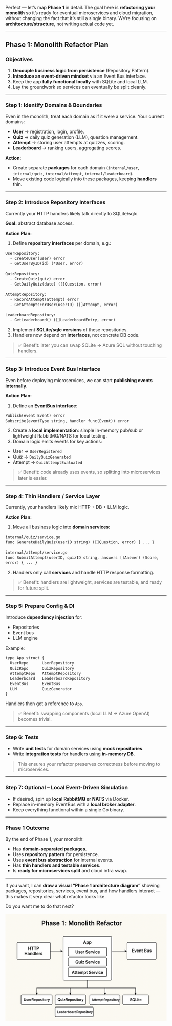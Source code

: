 Perfect — let’s map **Phase 1** in detail. The goal here is **refactoring your monolith** so it’s ready for eventual microservices and cloud migration, without changing the fact that it’s still a single binary. We’re focusing on **architecture/structure**, not writing actual code yet.

---

## **Phase 1: Monolith Refactor Plan**

### **Objectives**

1. **Decouple business logic from persistence** (Repository Pattern).
2. **Introduce an event-driven mindset** via an Event Bus interface.
3. Keep the app **fully functional locally** with SQLite and local LLM.
4. Lay the groundwork so services can eventually be split cleanly.

---

### **Step 1: Identify Domains & Boundaries**

Even in the monolith, treat each domain as if it were a service. Your current domains:

* **User** → registration, login, profile.
* **Quiz** → daily quiz generation (LLM), question management.
* **Attempt** → storing user attempts at quizzes, scoring.
* **Leaderboard** → ranking users, aggregating scores.

**Action:**

* Create separate **packages** for each domain (`internal/user`, `internal/quiz`, `internal/attempt`, `internal/leaderboard`).
* Move existing code logically into these packages, keeping **handlers** thin.

---

### **Step 2: Introduce Repository Interfaces**

Currently your HTTP handlers likely talk directly to SQLite/sqlc.

**Goal:** abstract database access.

**Action Plan:**

1. Define **repository interfaces** per domain, e.g.:

```text
UserRepository:
  - CreateUser(user) error
  - GetUserByID(id) (*User, error)
  
QuizRepository:
  - CreateQuiz(quiz) error
  - GetDailyQuiz(date) ([]Question, error)

AttemptRepository:
  - RecordAttempt(attempt) error
  - GetAttemptsForUser(userID) ([]Attempt, error)

LeaderboardRepository:
  - GetLeaderboard() ([]LeaderboardEntry, error)
```

2. Implement **SQLite/sqlc versions** of these repositories.
3. Handlers now depend on **interfaces**, not concrete DB code.

> ✅ Benefit: later you can swap SQLite → Azure SQL without touching handlers.

---

### **Step 3: Introduce Event Bus Interface**

Even before deploying microservices, we can start **publishing events internally**.

**Action Plan:**

1. Define an **EventBus interface**:

```text
Publish(event Event) error
Subscribe(eventType string, handler func(Event)) error
```

2. Create a **local implementation**: simple in-memory pub/sub or lightweight RabbitMQ/NATS for local testing.
3. Domain logic emits events for key actions:

* User → `UserRegistered`
* Quiz → `DailyQuizGenerated`
* Attempt → `QuizAttemptEvaluated`

> ✅ Benefit: code already uses events, so splitting into microservices later is easier.

---

### **Step 4: Thin Handlers / Service Layer**

Currently, your handlers likely mix HTTP + DB + LLM logic.

**Action Plan:**

1. Move all business logic into **domain services**:

```text
internal/quiz/service.go
func GenerateDailyQuiz(userID string) ([]Question, error) { ... }

internal/attempt/service.go
func SubmitAttempt(userID, quizID string, answers []Answer) (Score, error) { ... }
```

2. Handlers only call **services** and handle HTTP response formatting.

> ✅ Benefit: handlers are lightweight, services are testable, and ready for future split.

---

### **Step 5: Prepare Config & DI**

Introduce **dependency injection** for:

* Repositories
* Event bus
* LLM engine

Example:

```text
type App struct {
  UserRepo      UserRepository
  QuizRepo      QuizRepository
  AttemptRepo   AttemptRepository
  Leaderboard   LeaderboardRepository
  EventBus      EventBus
  LLM           QuizGenerator
}
```

Handlers then get a reference to `App`.

> ✅ Benefit: swapping components (local LLM → Azure OpenAI) becomes trivial.

---

### **Step 6: Tests**

* Write **unit tests** for domain services using **mock repositories**.
* Write **integration tests** for handlers using **in-memory DB**.

> This ensures your refactor preserves correctness before moving to microservices.

---

### **Step 7: Optional – Local Event-Driven Simulation**

* If desired, spin up **local RabbitMQ or NATS** via Docker.
* Replace in-memory EventBus with a **local broker adapter**.
* Keep everything functional within a single Go binary.

---

### **Phase 1 Outcome**

By the end of Phase 1, your monolith:

* Has **domain-separated packages**.
* Uses **repository pattern** for persistence.
* Uses **event bus abstraction** for internal events.
* Has **thin handlers and testable services**.
* Is **ready for microservices split** and cloud infra swap.

---

If you want, I can **draw a visual “Phase 1 architecture diagram”** showing packages, repositories, services, event bus, and how handlers interact — this makes it very clear what refactor looks like.

Do you want me to do that next?

![alt text](image.png)
